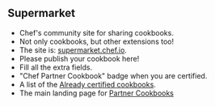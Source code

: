 ## Supermarket
* Chef's community site for sharing cookbooks.
 * Not only cookbooks, but  other extensions too!
* The site is: [supermarket.chef.io](https://supermarket.chef.io).
* Please publish your cookbook here!
* Fill all the extra fields.
* "Chef Partner Cookbook" badge when you are certified.
 * A list of the [Already certified cookbooks](https://supermarket.chef.io/cookbooks?utf8=%E2%9C%93&q=&badges%5B%5D=partner&platforms%5B%5D=).
 * The main landing page for [Partner Cookbooks](https://www.chef.io/partners/cookbooks/)
